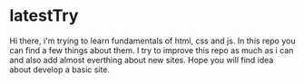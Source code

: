 # latestTry

Hi there, i'm trying to learn fundamentals of html, css and js.
In this repo you can find a few things about them.
I try to improve this repo as much as i can and also add almost everthing about new sites.
Hope you will find idea about develop a basic site.
